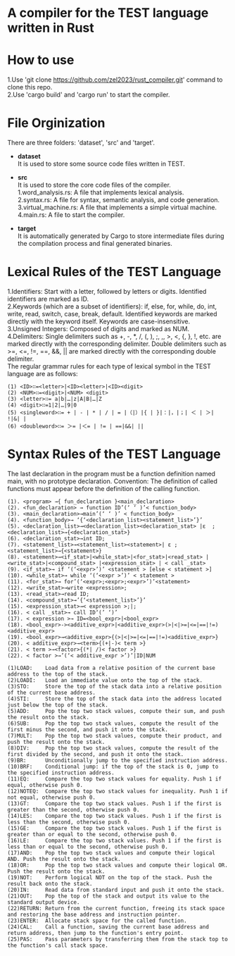 # A compiler for the TEST language written in Rust

# How to use
  1.Use 'git clone https://github.com/zel2023/rust_compiler.git' command to clone this repo.  
  2.Use 'cargo build' and 'cargo run' to  start the compiler.

# File Orginization  
  There are three folders: 'dataset', 'src' and 'target'.

  * **dataset**  
  It is used to store some source code files written in TEST.

  * **src**  
  It is used to store the core code files of the compiler.  
  1.word_analysis.rs: A file that implements lexical analysis.  
  2.syntax.rs: A file for syntax, semantic analysis, and code generation.  
  3.virtual_machine.rs: A file that implements a simple virtual machine.  
  4.main.rs: A file to start the compiler.  

  * **target**  
  It is automatically generated by Cargo to store intermediate files during the compilation process and final generated binaries.

# Lexical Rules of the TEST Language  
1.Identifiers: Start with a letter, followed by letters or digits. Identified identifiers are marked as ID.  
2.Keywords (which are a subset of identifiers): if, else, for, while, do, int, write, read, switch, case, break, default. Identified keywords are marked directly with the keyword itself. Keywords are case-insensitive.  
3.Unsigned Integers: Composed of digits and marked as NUM.  
4.Delimiters: Single delimiters such as +, -, *, /, (, ), ;, ,, >, <, {, }, !, etc. are marked directly with the corresponding delimiter. Double delimiters such as >=, <=, !=, ==, &&, || are marked directly with the corresponding double delimiter.  
The regular grammar rules for each type of lexical symbol in the TEST language are as follows:  

```
(1) <ID>∷=<letter>|<ID><letter>|<ID><digit>
(2) <NUM>∷=<digit>|<NUM> <digit>
(3) <letter>∷= a|b|…|z|A|B|…|Z
(4) <digit>∷=1|2|…|9|0
(5) <singleword>∷= + | - | * | / | = |（|）|{ | }|：|，|；| ＜ | ＞| !|&| |
(6) <doubleword>∷= ＞= |＜= | != | ==|&&| ||
```

# Syntax Rules of the TEST Language  
The last declaration in the program must be a function definition named main, with no prototype declaration. Convention: The definition of called functions must appear before the definition of the calling function.  
```
(1). <program> →{ fun_declaration }<main_declaration> 
(2). <fun_declaration> → function ID’(‘ ‘ )’< function_body> 
(3). <main_declaration>→main’(‘ ‘ )’ < function_body> 
(4). <function_body>→ ‘{‘<declaration_list><statement_list>’}’ 
(5). <declaration_list>→<declaration_list><declaration_stat> |ε  ; <declaration_list>→{<declaration_stat>} 
(6). <declaration_stat>→int ID; 
(7). <statement_list>→<statement_list><statement>| ε ;  <statement_list>→{<statement>} 
(8). <statement>→<if_stat>|<while_stat>|<for_stat>|<read_stat> |<write_stat>|<compound_stat> |<expression_stat> | < call _stat> 
(9). <if_stat>→ if ‘(‘<expr>’)’ <statement > [else < statement >] 
(10). <while_stat>→ while ‘(‘<expr >’)’ < statement > 
(11). <for_stat>→ for’(‘<expr>;<expr>;<expr>’)’<statement>
(12). <write_stat>→write <expression>; 
(13). <read_stat>→read ID; 
(14). <compound_stat>→’{‘<statement_list>’}’ 
(15). <expression_stat>→< expression >;|; 
(16). < call _stat>→ call ID‘(’ ‘)’ 
(17). < expression >→ ID=<bool_expr>|<bool_expr> 
(18). <bool_expr>-><additive_expr>|<additive_expr>(>|<|>=|<=|==|!=)<additive_expr> 
(19). <bool_expr>→<additive_expr>{(>|<|>=|<=|==|!=)<additive_expr>} 
(20). < additive_expr>→<term>{(+|-)< term >} 
(21). < term >→<factor>{(*| /)< factor >} 
(22). < factor >→’(‘< additive_expr >’)’|ID|NUM 

```



```
(1)LOAD:    Load data from a relative position of the current base address to the top of the stack.  
(2)LOADI:   Load an immediate value onto the top of the stack.  
(3)STO:     Store the top of the stack data into a relative position of the current base address.  
(4)STI:     Store the top of the stack data into the address located just below the top of the stack.  
(5)ADD:     Pop the top two stack values, compute their sum, and push the result onto the stack.  
(6)SUB:     Pop the top two stack values, compute the result of the first minus the second, and push it onto the stack.  
(7)MULT:    Pop the top two stack values, compute their product, and push the result onto the stack.  
(8)DIV:     Pop the top two stack values, compute the result of the first divided by the second, and push it onto the stack.  
(9)BR:      Unconditionally jump to the specified instruction address.  
(10)BRF:    Conditional jump: if the top of the stack is 0, jump to the specified instruction address.  
(11)EQ:     Compare the top two stack values for equality. Push 1 if equal, otherwise push 0.  
(12)NOTEQ:  Compare the top two stack values for inequality. Push 1 if not equal, otherwise push 0.  
(13)GT:     Compare the top two stack values. Push 1 if the first is greater than the second, otherwise push 0.  
(14)LES:    Compare the top two stack values. Push 1 if the first is less than the second, otherwise push 0.  
(15)GE:     Compare the top two stack values. Push 1 if the first is greater than or equal to the second, otherwise push 0.  
(16)LE:     Compare the top two stack values. Push 1 if the first is less than or equal to the second, otherwise push 0.  
(17)AND:    Pop the top two stack values and compute their logical AND. Push the result onto the stack.  
(18)OR:     Pop the top two stack values and compute their logical OR. Push the result onto the stack.  
(19)NOT:    Perform logical NOT on the top of the stack. Push the result back onto the stack.  
(20)IN:     Read data from standard input and push it onto the stack.  
(21)OUT:    Pop the top of the stack and output its value to the standard output device.  
(22)RETURN: Return from the current function, freeing its stack space and restoring the base address and instruction pointer.  
(23)ENTER:  Allocate stack space for the called function.  
(24)CAL:    Call a function, saving the current base address and return address, then jump to the function's entry point.  
(25)PAS:    Pass parameters by transferring them from the stack top to the function's call stack space.  


```






